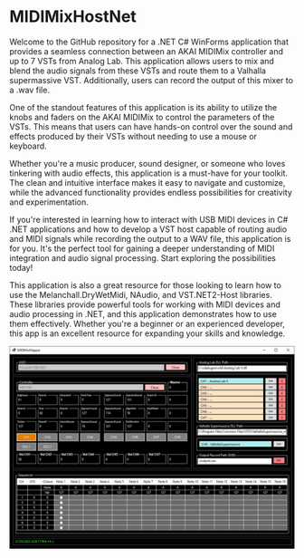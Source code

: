 # MIDIMixHostNet
Welcome to the GitHub repository for a .NET C# WinForms application that provides a seamless connection between an AKAI MIDIMix controller and up to 7 VSTs from Analog Lab. This application allows users to mix and blend the audio signals from these VSTs and route them to a Valhalla supermassive VST. Additionally, users can record the output of this mixer to a .wav file.

One of the standout features of this application is its ability to utilize the knobs and faders on the AKAI MIDIMix to control the parameters of the VSTs. This means that users can have hands-on control over the sound and effects produced by their VSTs without needing to use a mouse or keyboard.

Whether you're a music producer, sound designer, or someone who loves tinkering with audio effects, this application is a must-have for your toolkit. The clean and intuitive interface makes it easy to navigate and customize, while the advanced functionality provides endless possibilities for creativity and experimentation.

If you're interested in learning how to interact with USB MIDI devices in C# .NET applications and how to develop a VST host capable of routing audio and MIDI signals while recording the output to a WAV file, this application is for you. It's the perfect tool for gaining a deeper understanding of MIDI integration and audio signal processing. Start exploring the possibilities today!

This application is also a great resource for those looking to learn how to use the Melanchall.DryWetMidi, NAudio, and VST.NET2-Host libraries. These libraries provide powerful tools for working with MIDI devices and audio processing in .NET, and this application demonstrates how to use them effectively. Whether you're a beginner or an experienced developer, this app is an excellent resource for expanding your skills and knowledge.

![Alt text](https://github.com/fpfaffendorf/MIDIMixHostNet/blob/main/img/midimixmapper1.jpg "MIDIMix Mapper")
